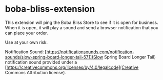 # boba-bliss-extension
This extension will ping the Boba Bliss Store to see if it is open for business.  When it is open, it will play a sound and send a browser notification that you can place your order.

Use at your own risk.

Notification Sound:
[https://notificationsounds.com/notification-sounds/slow-spring-board-longer-tail-571](Slow Spring Board Longer Tail) notification sound provided under a [https://creativecommons.org/licenses/by/4.0/legalcode](Creative Commons Attribution license).
